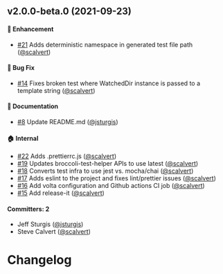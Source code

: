 
## v2.0.0-beta.0 (2021-09-23)

#### :rocket: Enhancement
* [#21](https://github.com/ember-add-in-repo-tests/ember-add-in-repo-tests/pull/21) Adds deterministic namespace in generated test file path ([@scalvert](https://github.com/scalvert))

#### :bug: Bug Fix
* [#14](https://github.com/ember-add-in-repo-tests/ember-add-in-repo-tests/pull/14) Fixes broken test where WatchedDir instance is passed to a template string ([@scalvert](https://github.com/scalvert))

#### :memo: Documentation
* [#8](https://github.com/ember-add-in-repo-tests/ember-add-in-repo-tests/pull/8) Update README.md ([@jsturgis](https://github.com/jsturgis))

#### :house: Internal
* [#22](https://github.com/ember-add-in-repo-tests/ember-add-in-repo-tests/pull/22) Adds .prettierrc.js ([@scalvert](https://github.com/scalvert))
* [#19](https://github.com/ember-add-in-repo-tests/ember-add-in-repo-tests/pull/19) Updates broccoli-test-helper APIs to use latest ([@scalvert](https://github.com/scalvert))
* [#18](https://github.com/ember-add-in-repo-tests/ember-add-in-repo-tests/pull/18) Converts test infra to use jest vs. mocha/chai ([@scalvert](https://github.com/scalvert))
* [#17](https://github.com/ember-add-in-repo-tests/ember-add-in-repo-tests/pull/17) Adds eslint to the project and fixes lint/prettier issues ([@scalvert](https://github.com/scalvert))
* [#16](https://github.com/ember-add-in-repo-tests/ember-add-in-repo-tests/pull/16) Add volta configuration and Github actions CI job ([@scalvert](https://github.com/scalvert))
* [#15](https://github.com/ember-add-in-repo-tests/ember-add-in-repo-tests/pull/15) Add release-it ([@scalvert](https://github.com/scalvert))

#### Committers: 2
- Jeff Sturgis ([@jsturgis](https://github.com/jsturgis))
- Steve Calvert ([@scalvert](https://github.com/scalvert))


# Changelog
